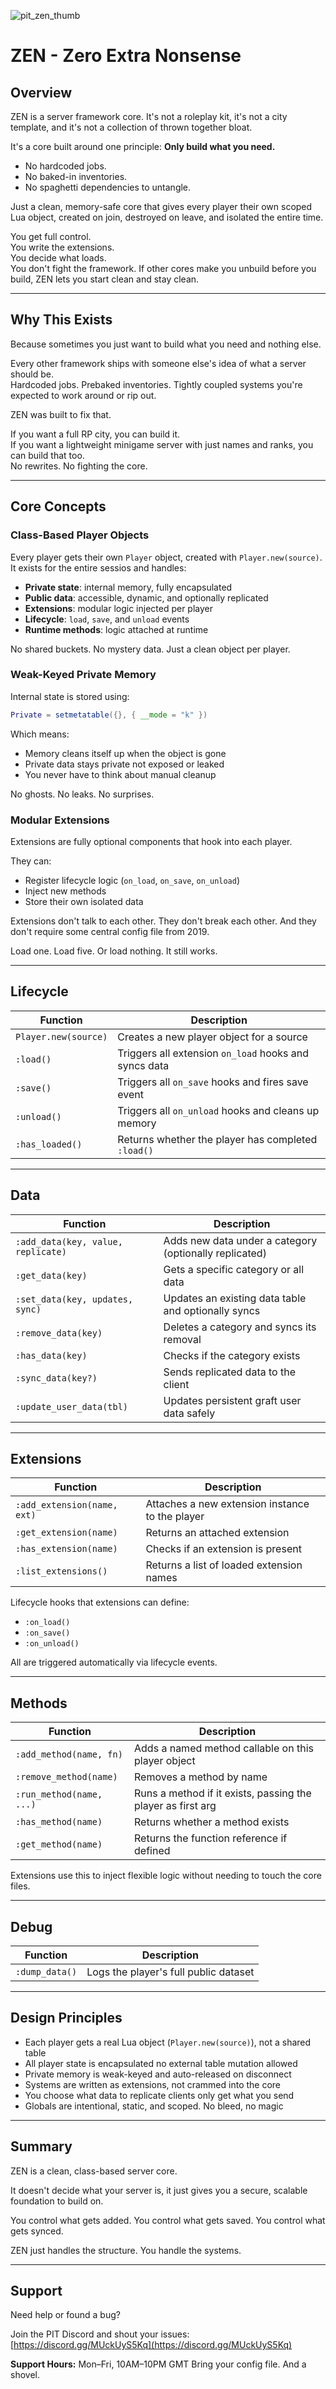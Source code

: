 ![pit_zen_thumb](https://playingintraffic.site/site/public/assets/images/resource_thumbnails/pit_zen_thumb.jpg)

# ZEN - Zero Extra Nonsense

## Overview

ZEN is a server framework core.
It's not a roleplay kit, it's not a city template, and it's not a collection of thrown together bloat.

It's a core built around one principle: **Only build what you need.**

* No hardcoded jobs.  
* No baked-in inventories.  
* No spaghetti dependencies to untangle.  

Just a clean, memory-safe core that gives every player their own scoped Lua object, created on join, destroyed on leave, and isolated the entire time.

You get full control.  
You write the extensions.  
You decide what loads.  
You don't fight the framework.
If other cores make you unbuild before you build, ZEN lets you start clean and stay clean.

---

## Why This Exists

Because sometimes you just want to build what you need and nothing else.

Every other framework ships with someone else's idea of what a server should be.  
Hardcoded jobs. Prebaked inventories. Tightly coupled systems you're expected to work around or rip out.

ZEN was built to fix that.

If you want a full RP city, you can build it.  
If you want a lightweight minigame server with just names and ranks, you can build that too.  
No rewrites. No fighting the core.

---

## Core Concepts

### Class-Based Player Objects

Every player gets their own `Player` object, created with `Player.new(source)`.  
It exists for the entire sessios and handles:

* **Private state**: internal memory, fully encapsulated  
* **Public data**: accessible, dynamic, and optionally replicated  
* **Extensions**: modular logic injected per player  
* **Lifecycle**: `load`, `save`, and `unload` events  
* **Runtime methods**: logic attached at runtime

No shared buckets. No mystery data. Just a clean object per player.

### Weak-Keyed Private Memory

Internal state is stored using:

```lua
Private = setmetatable({}, { __mode = "k" })
```

Which means:

* Memory cleans itself up when the object is gone
* Private data stays private not exposed or leaked
* You never have to think about manual cleanup

No ghosts. No leaks. No surprises.

### Modular Extensions

Extensions are fully optional components that hook into each player.

They can:

* Register lifecycle logic (`on_load`, `on_save`, `on_unload`)
* Inject new methods
* Store their own isolated data

Extensions don't talk to each other.
They don't break each other.
And they don't require some central config file from 2019.

Load one. Load five. Or load nothing. It still works.

---

## Lifecycle

| Function               | Description                                           |
| -------------------- | ----------------------------------------------------- |
| `Player.new(source)` | Creates a new player object for a source              |
| `:load()`            | Triggers all extension `on_load` hooks and syncs data |
| `:save()`            | Triggers all `on_save` hooks and fires save event     |
| `:unload()`          | Triggers all `on_unload` hooks and cleans up memory   |
| `:has_loaded()`      | Returns whether the player has completed `:load()`    |

---

## Data

| Function                             | Description                                            |
| ---------------------------------- | ------------------------------------------------------ |
| `:add_data(key, value, replicate)` | Adds new data under a category (optionally replicated) |
| `:get_data(key)`                   | Gets a specific category or all data                   |
| `:set_data(key, updates, sync)`    | Updates an existing data table and optionally syncs    |
| `:remove_data(key)`                | Deletes a category and syncs its removal               |
| `:has_data(key)`                   | Checks if the category exists                          |
| `:sync_data(key?)`                 | Sends replicated data to the client                    |
| `:update_user_data(tbl)`           | Updates persistent graft user data safely              |

---

## Extensions

| Function                      | Description                                     |
| --------------------------- | ----------------------------------------------- |
| `:add_extension(name, ext)` | Attaches a new extension instance to the player |
| `:get_extension(name)`      | Returns an attached extension                   |
| `:has_extension(name)`      | Checks if an extension is present               |
| `:list_extensions()`        | Returns a list of loaded extension names        |

Lifecycle hooks that extensions can define:

* `:on_load()`
* `:on_save()`
* `:on_unload()`

All are triggered automatically via lifecycle events.

---

## Methods

| Function                   | Description                                                 |
| ------------------------ | ----------------------------------------------------------- |
| `:add_method(name, fn)`  | Adds a named method callable on this player object          |
| `:remove_method(name)`   | Removes a method by name                                    |
| `:run_method(name, ...)` | Runs a method if it exists, passing the player as first arg |
| `:has_method(name)`      | Returns whether a method exists                             |
| `:get_method(name)`      | Returns the function reference if defined                   |

Extensions use this to inject flexible logic without needing to touch the core files.

---

## Debug

| Function         | Description                           |
| -------------- | ------------------------------------- |
| `:dump_data()` | Logs the player's full public dataset |

---

## Design Principles

* Each player gets a real Lua object (`Player.new(source)`), not a shared table
* All player state is encapsulated no external table mutation allowed
* Private memory is weak-keyed and auto-released on disconnect
* Systems are written as extensions, not crammed into the core
* You choose what data to replicate clients only get what you send
* Globals are intentional, static, and scoped. No bleed, no magic

---

## Summary

ZEN is a clean, class-based server core.

It doesn't decide what your server is, it just gives you a secure, scalable foundation to build on.

You control what gets added.
You control what gets saved.
You control what gets synced.

ZEN just handles the structure.
You handle the systems.

--- 

## Support

Need help or found a bug?

Join the PIT Discord and shout your issues: [https://discord.gg/MUckUyS5Kq](https://discord.gg/MUckUyS5Kq)

**Support Hours:** Mon–Fri, 10AM–10PM GMT
Bring your config file. And a shovel.
